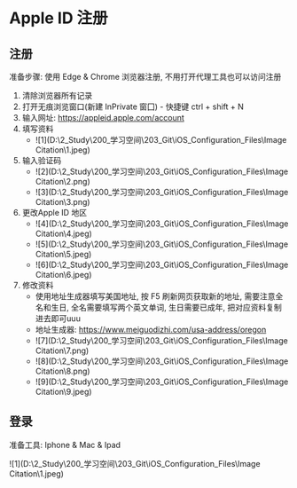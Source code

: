 # Apple ID 注册

## 注册

准备步骤: 使用 Edge & Chrome 浏览器注册, 不用打开代理工具也可以访问注册

1. 清除浏览器所有记录
2. 打开无痕浏览窗口(新建 InPrivate 窗囗) - 快捷键 ctrl + shift + N
3. 输入网址: https://appleid.apple.com/account
4. 填写资料
   - ![1](D:\2_Study\200_学习空间\203_Git\iOS_Configuration_Files\Image Citation\1.jpeg)
5. 输入验证码
   - ![2](D:\2_Study\200_学习空间\203_Git\iOS_Configuration_Files\Image Citation\2.png)
   - ![3](D:\2_Study\200_学习空间\203_Git\iOS_Configuration_Files\Image Citation\3.png)
6. 更改Apple ID 地区
   - ![4](D:\2_Study\200_学习空间\203_Git\iOS_Configuration_Files\Image Citation\4.jpeg)
   - ![5](D:\2_Study\200_学习空间\203_Git\iOS_Configuration_Files\Image Citation\5.jpeg)
   - ![6](D:\2_Study\200_学习空间\203_Git\iOS_Configuration_Files\Image Citation\6.jpeg)
7. 修改资料
   - 使用地址生成器填写美国地址, 按 F5 刷新网页获取新的地址, 需要注意全名和生日, 全名需要填写两个英文单词, 生日需要已成年, 把对应资料复制进去即可uuu
   - 地址生成器: https://www.meiguodizhi.com/usa-address/oregon
   - ![7](D:\2_Study\200_学习空间\203_Git\iOS_Configuration_Files\Image Citation\7.png)
   - ![8](D:\2_Study\200_学习空间\203_Git\iOS_Configuration_Files\Image Citation\8.png)
   - ![9](D:\2_Study\200_学习空间\203_Git\iOS_Configuration_Files\Image Citation\9.jpeg)

## 登录

准备工具: Iphone & Mac & Ipad

![1](D:\2_Study\200_学习空间\203_Git\iOS_Configuration_Files\Image Citation\1.jpeg)